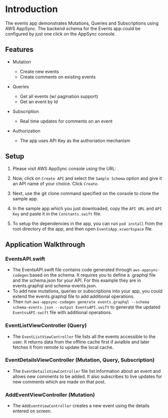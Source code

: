 # Introduction

The events app demonstrates Mutations, Queries and Subscriptions using AWS AppSync. The backend schema for the Events app could be configured by just one click on the AppSync console.

## Features

- Mutation
  - Create new events
  - Create comments on existing events

- Queries
  - Get all events (w/ pagination support)
  - Get an event by Id

- Subscription
  - Real time updates for comments on an event

- Authorization
  - The app uses API Key as the authoriation mechanism

## Setup

1. Please visit AWS AppSync console using the URL: <INSERT URL HERE>. 

2. Now, click on `Create API` and select the `Sample Schema` option and give it an API name of your choice. Click `Create`.

3. Next, use the git clone command specified on the console to clone the sample app.

4. In the sample app which you just downloaded, copy the `API URL` and `API Key` and paste it in the `Constants.swift` file.

5. To setup the dependencies in the app, you can run `pod install` from the root directory of the app, and then open `EventsApp.xcworkspace` file.

## Application Walkthrough

### EventsAPI.swift

- The EventsAPI.swift file contains code generated through `aws-appsync-codegen` based on the schema. It requires you to define a .graphql file and the schema.json for your API. For this example they are in events.graphql and schema-events.json.
- To add new mutations, queries or subscriptions into your app, you could extend the events.graphql file to add additional operations.
- Then run `aws-appsync-codegen generate events.graphql --schema schema-events.json --output EventsAPI.swift` to generate the updated `EventssAPI.swift` file with additional operations.

### EventListViewController (Query)

- The `EventListViewController` file lists all the events accessible to the user. It returns data from the offline cache first if avialble and later fetches it from remote to update the local cache.

### EventDetailsViewController (Mutation, Query, Subscription)

- The `EventDetailsViewController` file list information about an event and allows new comments to be added. It also subscribes to live updates for new comments which are made on that post.

### AddEventViewController (Mutation)

- The `AddEventViewController` creates a new event using the details entered on screen. 

